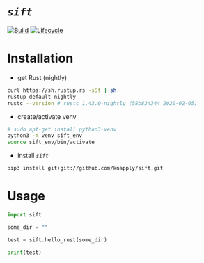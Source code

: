 
# _`sift`_

<!-- badges: start -->
<!-- [![crates.io](https://img.shields.io/crates/v/sift.svg)](https://crates.io/crates/sift) -->
[![Build](https://github.com/knapply/sift/workflows/Rust+Python/badge.svg)](https://github.com/knapply/sift/actions)
[![Lifecycle](https://img.shields.io/badge/lifecycle-experimental-orange.svg)]()
<!-- [![License: GPL v3](https://img.shields.io/badge/License-GPLv3-blue.svg)](https://www.gnu.org/licenses/gpl-3.0) -->
<!-- badges: end -->


# Installation

* get Rust (nightly)

```sh
curl https://sh.rustup.rs -sSf | sh
rustup default nightly
rustc --version # rustc 1.43.0-nightly (58b834344 2020-02-05)
```

* create/activate venv

```sh
# sudo apt-get install python3-venv
python3 -m venv sift_env
source sift_env/bin/activate
```

* install _`sift`_

```sh
pip3 install git+git://github.com/knapply/sift.git
```

# Usage

```python
import sift

some_dir = ""

test = sift.hello_rust(some_dir)

print(test)
```